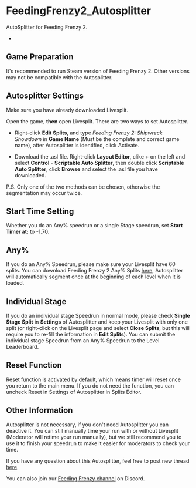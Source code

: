 # FeedingFrenzy2_Autosplitter
AutoSplitter for Feeding Frenzy 2.

-

## Game Preparation

It's recommended to run Steam version of Feeding Frenzy 2. Other versions may not be compatible with the Autosplitter.

## Autosplitter Settings
 
Make sure you have already downloaded Livesplit.

Open the game, **then** open Livesplit. There are two ways to set Autosplitter.

* Right-click **Edit Splits**, and type *Feeding Frenzy 2: Shipwreck Showdown* in **Game Name** (Must be the complete and correct game name),  after Autosplitter is identified, click Activate.

* Download the .asl file. Right-click **Layout Editor**, clike **+** on the left and select **Control** - **Scriptable Auto Splitter**, then double click **Scriptable Auto Splitter**, click **Browse** and select the .asl file you have downloaded.

P.S. Only one of the two methods can be chosen, otherwise the segmentation may occur twice.

## Start Time Setting

Whether you do an Any% speedrun or a single Stage speedrun, set **Start Timer at:** to -1.70.

## Any%

If you do an Any% Speedrun, please make sure your Livesplit have 60 splits. You can download Feeding Frenzy 2 Any% Splits [here](https://www.speedrun.com/feeding_frenzy_2_shipwreck_showdown/resources), Autosplitter will automatically segment once at the beginning of each level when it is loaded.

## Individual Stage

If you do an individual stage Speedrun in normal mode, please check **Single Stage Split** in **Settings** of Autosplitter and keep your Livesplit with only one split (or right-click on the Livesplit page and select **Close Splits**, but this will require you to re-fill the information in **Edit Splits**). You can submit the individual stage Speedrun from an Any% Speedrun to the Level Leaderboard.

## Reset Function

Reset function is activated by default, which means timer will reset once you return to the main menu. If you do not need the function, you can uncheck Reset in Settings of Autosplitter in Splits Editor.

## Other Information

Autosplitter is not necessary, if you don't need Autosplitter you can deactive it. You can still manually time your run with or without Livesplit (Moderator will retime your run manually), but we still recommend you to use it to finish your speedrun to make it easier for moderators to check your time.

If you have any question about this Autosplitter, feel free to post new thread [here](https://www.speedrun.com/feeding_frenzy_2_shipwreck_showdown/forum).

You can also join our [Feeding Frenzy channel](https://discord.gg/cnUe7dhNfS) on Discord.
